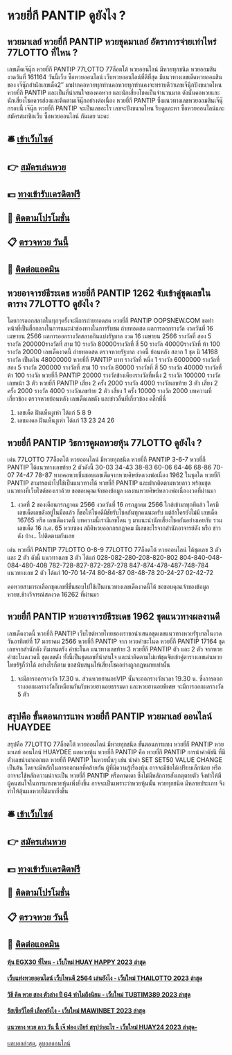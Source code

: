 # หวยยี่กี PANTIP ดูยังไง ?
## หวยมาเลย์ หวยยี่กี PANTIP หวยชุดมาเลย์ อัตราการจ่ายเท่าไหร่ 77LOTTO ที่ไหน ?
เลขเด็ดเจ๊นุ๊ก หวยยี่กี PANTIP 77LOTTO 77ล็อตโต้ หวยออนไลน์ มีหวยทุกชนิด หวยออมสิน งวดวันที่ 161164
วันนี้เว็บ ซื้อหวยออนไลน์ เว็บหวยออนไลน์ที่ดีที่สุด มีแนวทางเลขเด็ดหวยออมสินของ เจ๊นุ๊กสำนักเลขเด็ด2″ มาฝากคอหวยทุกท่านคอหวยทุกท่านคงจะทราบดีว่าเลขเจ๊นุีกปังขนาดไหน หวยยี่กี PANTIP และเป็นที่น่าสนใจของคอหวย และนักเสี่ยงโชคเป็นจำนวนมาก ดังนั้นคอหวยและนักเสี่ยงโชคควรส่องและติดตามเจ๊นุ๊กอย่างต่อเนื่อง หวยยี่กี PANTIP ซึ่งแนวทางเลขหวยออมสินเจ๊นุ๊กรอบนี้ เจ๊นุ๊ก หวยยี่กี PANTIP จะเป็นเลขอะไร เลขจะปังขนาดไหน รีบดูและหา ซื้อหวยออนไลน์และสมัครสมาชิกเว็บ ซื้อหวยออนไลน์ กันเลย นะคะ

## 🛎 [เข้าเว็บไซต์](https://bit.ly/3BG5bNw)
## 👉 [สมัครเล่นหวย](https://bit.ly/3BG5bNw)
## 💵 [ทางเข้ารับเครดิตฟรี](https://bit.ly/3C3mvgS)
## 👑 [ติดตามโปรโมชั่น](https://bit.ly/3C3mvgS)
## 📋 [ตรวจหวย วันนี้](https://bit.ly/3C3mvgS)
## 📱 [ติดต่อแอดมิน](https://bit.ly/3C3mvgS)

## หวยอาจารย์ธีระเดช หวยยี่กี PANTIP 1262 จับเข้าคู่ชุดเลขในตาราง 77LOTTO ดูยังไง ?
โดยการออกสลากในทุกๆครั้งจะมีการถ่ายทอดสด หวยยี่กี PANTIP OOPSNEW.COM ขอทำหน้าที่เป็นสื่อกลางในการแนะนำช่องทางในการรับชม
ถ่ายทอดสด ผลการออกรางวัล งวดวันที่ 16 เมษายน 2566
ผลการออกรางวัลสลากกินแบ่งรัฐบาล งวด 16 เมษายน 2566
รางวัลที่ สอง 5 รางวัล 200000รางวัลที่ สาม 10 รางวัล 80000รางวัลที่ สี่ 50 รางวัล 40000รางวัลที่ ห้า 100 รางวัล 20000
 เลขเด็ดงวดนี้ ถ่ายทอดสด ตรวจหวยรัฐบาล งวดนี้ ย้อนหลัง 
สลาก 1 ชุด มี 14168 รางวัล เป็นเงิน 48000000 หวยยี่กี PANTIP บาท
รางวัลที่ หนึ่ง 1 รางวัล 6000000 รางวัลที่ สอง 5 รางวัล 200000 รางวัลที่ สาม 10 รางวัล 80000 รางวัลที่ สี่ 50 รางวัล 40000 รางวัลที่ ห้า 100 รางวัล หวยยี่กี PANTIP 20000 รางวัลข้างเคียงรางวัลที่หนึ่ง 2 รางวัล 100000 รางวัลเลขหน้า 3 ตัว หวยยี่กี PANTIP เสี่ยง 2 ครั้ง 2000 รางวัล 4000 รางวัลเลขท้าย 3 ตัว เสี่ยง 2 ครั้ง 2000 รางวัล 4000 รางวัลเลขท้าย 2 ตัว เสี่ยง 1 ครั้ง 10000 รางวัล 2000
บทความที่เกี่ยวข้อง
ตรวจหวยย้อนหลัง เลขเด็ดเลขดัง และข่าวอื่นที่เกี่ยวข้อง คลิ๊กที่นี่
1. เลขเด็ด ฝันเห็นงูเห่า ได้แก่ 5 8 9
2. เลขมงคล ฝันเห็นงูเห่า ได้แก่ 13 23 24 26

## หวยยี่กี PANTIP วิธการดูผลหวยหุ้น 77LOTTO ดูยังไง ?
เด่น 77LOTTO 77ล็อตโต้ หวยออนไลน์ มีหวยทุกชนิด หวยยี่กี PANTIP 3-6-7 หวยยี่กี PANTIP ได้แนวทางเลขท้าย 2 ตัวดังนี้
30-03
34-43
38-83
60-06
64-46
68-86
70-07
74-47
78-87
หากคอหวยชื่นชอบเลขเด็ดจากหวยศิษย์หลวงพ่อเนื่อง 1962 ในชุดใด หวยยี่กี PANTIP สามารถนำไปใช้เป็นแนวทางได้ หวยยี่กี PANTIP และฝากติดตามหวยลาว พร้อมชุดแนวทางที่เว็บไซต์ของเราด้วย
ขอขอบคุณเจ้าของข้อมูล
ผลงานหวยศิษย์หลวงพ่อเนื่องงวดที่ผ่านมา

1. งวดที่ 2 ของเดือนกรกฎาคม 2566 งวดวันที่ 16 กรกฎาคม 2566 ใกล้เข้ามาทุกทีแล้ว ใครมีเลขเด็ดเลขดังอยู่ในมือแล้ว ก็ขอให้โชคดีมีชัยรับโชคกันทุกคนนะครับ แต่ถ้าใครยังไม่มี เลขเด็ด 16765 หรือ เลขเด็ดงวดนี้ บทความนี้เรามีเลขโดน ๆ มาแนะนำนักเสี่ยงโชคกันอย่างเคยกับ รวมเลขเด็ด 16 ก.ค. 65 หวยซอง สถิติหวยออกกรกฎาคม มีเลขอะไรจากสำนักอาจารย์ดัง หรือ ข่าวดัง บ้าง.. ไปติดตามกันเลย

เด่น หวยยี่กี PANTIP 77LOTTO 0-8-9 77LOTTO 77ล็อตโต้ หวยออนไลน์ ได้ชุดเลข 3 ตัว และ 2 ตัว ดังนี้
แนวทางเลข 3 ตัว ได้แก่
028-082-280-208-820-802
804-840-048-084-480-408
782-728-827-872-287-278
847-874-478-487-748-784
แนวทางเลข 2 ตัว ได้แก่
10-70
14-74
80-84-87
08-48-78
20-24-27
02-42-72

คอหวยสามารถเลือกชุดเลขที่ชื่นชอบไปใช้เป็นแนวทางเลขเด็ดงวดนี้ได้
ขอขอบคุณเจ้าของข้อมูล
หวยช.ช้างวิจารณ์สดงวด 16262 ที่ผ่านมา

## หวยยี่กี PANTIP หวยอาจารย์ธีระเดช 1962 ชุดแนวทางผลงานดี
เลขเด็ดงวดนี้ หวยยี่กี PANTIP เว็บไซต์หวยไทยของเราขอนำเสนอชุดเลขแนวทางหวยรัฐบาลในงวดวันอาทิตย์ที่ 17 มกราคม 2566 หวยยี่กี PANTIP จาก หวยคำชะโนด หวยยี่กี PANTIP 17164 ชุดเลขจากสำนักดัง ทีมงานตรัง คำชะโนด แนวทางเลขท้าย 3 หวยยี่กี PANTIP ตัว และ 2 ตัว จากหวยคำชะโนดงวดนี้ ชุดเลขดัง ทั้งนี้เป็นชุดเลขที่น่าสนใจ และน่าติดตามไม่แพ้ชุดจับเข้าคู่ตารางเลขเด่นหวยไทยรัฐก็ว่าได้ อย่างไรก็ตาม ขอสนับสนุนให้เสี่ยงโชคอย่างถูกกฎหมายเท่านั้น
1. จะมีการออกรางวัล 17.30 น. ส่วนหวยฮานอยVIP นั้นจะออกรางวัลเวลา 19.30 น. ซึ่งการออกรางออกผลรางวัลก็เหมือนกันกับหวยฮานอยธรรมดา และหวยฮานอยพิเศษ จะมีการออกผลรางวัล 5 ตัว

## สรุปคือ ขั้นตอนการแทง หวยยี่กี PANTIP หวยมาเลย์ ออนไลน์ HUAYDEE
สรุปคือ 77LOTTO 77ล็อตโต้ หวยออนไลน์ มีหวยทุกชนิด ขั้นตอนการแทง หวยยี่กี PANTIP หวยมาเลย์ ออนไลน์ HUAYDEE ผลหวยหุ้น หวยยี่กี PANTIP คือ หวยยี่กี PANTIP การนำค่าดัชนี ที่มีตัวเลขนำมาออกผล หวยยี่กี PANTIP ในหวยนั้นๆ เช่น นำค่า SET SET50 VALUE CHANGE เป็นต้น โดยจะมีหลักในการออกผลที่คล้ายกัน ผู้ที่มีความรู้เรื่องหุ้น อาจจะมีข้อได้เปรียบเล็กน้อย หรืออาจจะใช้หลักความน่าจะเป็น หวยยี่กี PANTIP หรือคาดเดา ซึ่งไม่มีหลักการสังเกตุตายตัว จึงทำให้มีผู้คนสนใจในการแทงหวยหุ้นเพิ่งยิ่งขึ้น อาจจะเป็นเพราะว่าหวยหุ้นนั้น หวยทุกชนิด มีหลายประเภท จึงทำให้ลุ้นผลหวยได้มากยิ่งขึ้น

## 🛎 [เข้าเว็บไซต์](https://bit.ly/3BG5bNw)
## 👉 [สมัครเล่นหวย](https://bit.ly/3BG5bNw)
## 💵 [ทางเข้ารับเครดิตฟรี](https://bit.ly/3C3mvgS)
## 👑 [ติดตามโปรโมชั่น](https://bit.ly/3C3mvgS)
## 📋 [ตรวจหวย วันนี้](https://bit.ly/3C3mvgS)
## 📱 [ติดต่อแอดมิน](https://bit.ly/3C3mvgS)

#### [หุ้น EGX30 ที่ไหน - เว็บใหม่ HUAY HAPPY 2023 ล่าสุด](https://atom.io/themes/หุ้น%20egx30%20ที่ไหน%20-%20เว็บใหม่%20huay%20happy%202023%20ล่าสุด)
#### [เว็บแท่งหวยออนไลน์ เว็บไหนดี 2564 เล่นยังไง - เว็บใหม่ THAILOTTO 2023 ล่าสุด](https://atom.io/themes/เว็บแท่งหวยออนไลน์%20เว็บไหนดี%202564%20เล่นยังไง%20-%20เว็บใหม่%20thailotto%202023%20ล่าสุด)
#### [วิธี คิด หวย สอง ตัวล่าง ปี 64 ทำไมถึงนิยม - เว็บใหม่ TUBTIM389 2023 ล่าสุด](https://atom.io/themes/วิธี%20คิด%20หวย%20สอง%20ตัวล่าง%20ปี%2064%20ทำไมถึงนิยม%20-%20เว็บใหม่%20tubtim389%202023%20ล่าสุด)
#### [รัสเซียวีไอพี เลือกยังไง - เว็บใหม่ MAWINBET 2023 ล่าสุด](https://atom.io/themes/รัสเซียวีไอพี%20เลือกยังไง%20-%20เว็บใหม่%20mawinbet%202023%20ล่าสุด)
#### [แนวทาง หวย ลาว วัน นี้ เจ๊ ฟอง เบียร์ สรุปว่าอะไร - เว็บใหม่ HUAY24 2023 ล่าสุด-](https://atom.io/themes/แนวทาง%20หวย%20ลาว%20วัน%20นี้%20เจ๊%20ฟอง%20เบียร์%20สรุปว่าอะไร%20-%20เว็บใหม่%20huay24%202023%20ล่าสุด-)

[ผลบอลล่าสุด](https://siamsport.tv "ผลบอลล่าสุด"), [ดูบอลออนไลน์](https://siamsport.tv/ดูบอลสด "ดูบอลออนไลน์")